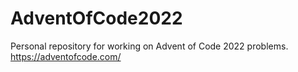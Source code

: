 # AdventOfCode2022
Personal repository for working on Advent of Code 2022 problems. https://adventofcode.com/
